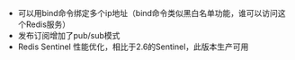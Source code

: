 * 可以用bind命令绑定多个ip地址（bind命令类似黑白名单功能，谁可以访问这个Redis服务）
* 发布订阅增加了pub/sub模式
* Redis Sentinel 性能优化，相比于2.6的Sentinel，此版本生产可用